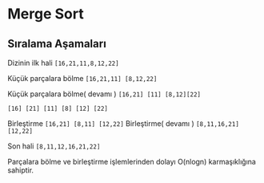 # Merge Sort
## Sıralama Aşamaları

Dizinin ilk hali
`[16,21,11,8,12,22] `

Küçük parçalara bölme
`[16,21,11] [8,12,22]`

Küçük parçalara bölme( devamı )
 `[16,21] [11] [8,12][22]`

`[16] [21] [11] [8] [12] [22]`

Birleştirme
`[16,21] [8,11] [12,22]`
Birleştirme( devamı )
`[8,11,16,21][12,22]`

Son hali
 `[8,11,12,16,21,22]`

 Parçalara bölme ve birleştirme işlemlerinden dolayı O(nlogn) karmaşıklığına sahiptir.

 


